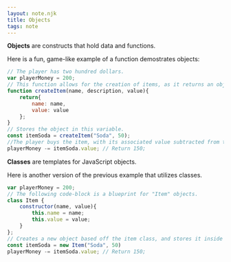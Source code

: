 ```yaml
---
layout: note.njk
title: Objects
tags: note
---
```

**Objects** are constructs that hold data and functions.

Here is a fun, game-like example of a function demostrates objects:
```js
// The player has two hundred dollars.
var playerMoney = 200;
// This function allows for the creation of items, as it returns an object.
function createItem(name, description, value){
    return{
        name: name,
        value: value
    };
}
// Stores the object in this variable.
const itemSoda = createItem("Soda", 50);
//The player buys the item, with its associated value subtracted from the player.
playerMoney -= itemSoda.value; // Return 150;
```
**Classes** are templates for JavaScript objects. 

Here is another version of the previous example that utilizes classes.

```js
var playerMoney = 200;
// The following code-block is a blueprint for "Item" objects.
class Item {
    constructor(name, value){
        this.name = name;
        this.value = value;
    }
};
// Creates a new object based off the item class, and stores it inside a variable.
const itemSoda = new Item("Soda", 50)
playerMoney -= itemSoda.value; // Return 150;
```